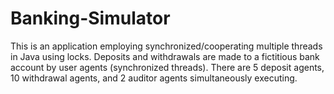 # Banking-Simulator
This is an application employing synchronized/cooperating multiple threads in Java using locks. Deposits and withdrawals are made to a fictitious bank account by user agents (synchronized threads). There are 5 deposit agents, 10 withdrawal agents, and 2 auditor agents simultaneously executing.
